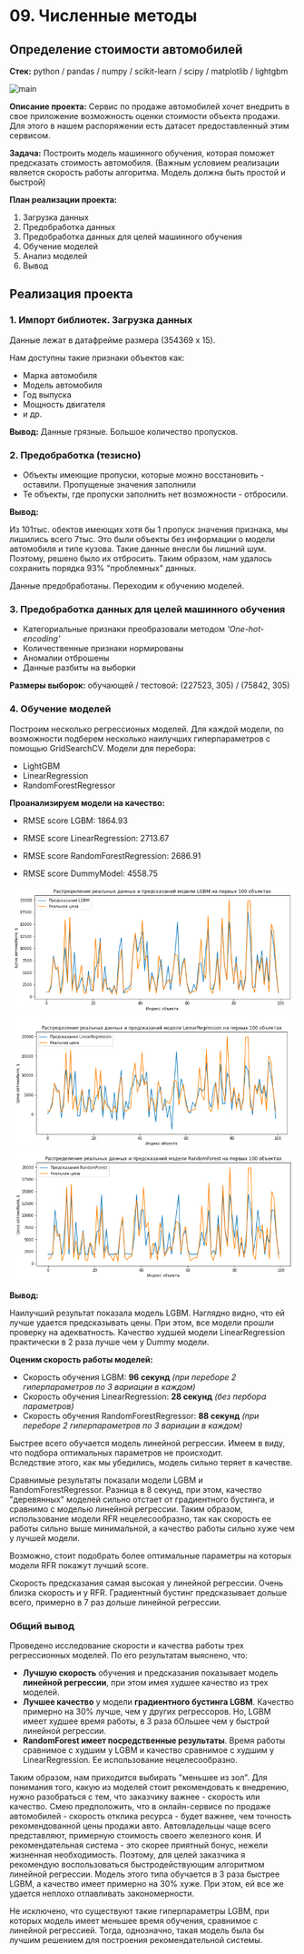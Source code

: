 # 09. Численные методы

## Определение стоимости автомобилей

**Стек:** python / pandas / numpy / scikit-learn / scipy / matplotlib / lightgbm

![main](pics/main.jpg)

**Описание проекта:** Сервис по продаже автомобилей хочет внедрить в свое приложение возможность оценки стоимости объекта продажи. Для этого в нашем распоряжении есть датасет предоставленный этим сервисом. 

**Задача:** Построить модель машинного обучения, которая поможет предсказать стоимость автомобиля. (Важным условием реализации является скорость работы алгоритма. Модель должна быть простой и быстрой)

**План реализации проекта:**
1. Загрузка данных
1. Предобработка данных
1. Предобработка данных для целей машинного обучения
1. Обучение моделей
1. Анализ моделей
1. Вывод

## Реализация проекта

### 1. Импорт библиотек. Загрузка данных

Данные лежат в датафрейме размера (354369 х 15). 

Нам доступны такие признаки объектов как:
- Марка автомобиля
- Модель автомобиля
- Год выпуска
- Мощность двигателя 
- и др.

**Вывод:**  Данные грязные. Большое количество пропусков.

### 2. Предобработка (тезисно)

- Объекты имеющие пропуски, которые можно восстановить - оставили. Пропущеные значения заполнили
- Те объекты, где пропуски заполнить нет возможности - отбросили.

**Вывод:**

Из 101тыс. обектов имеющих хотя бы 1 пропуск значения признака, мы лишились всего 7тыс. Это были объекты без информации о модели автомобиля и типе кузова. Такие данные внесли бы лишний шум. Поэтому, решено было их отбросить. Таким образом, нам удалось сохранить порядка 93% "проблемных" данных.

Данные предобработаны. Переходим к обучению моделей.

### 3. Предобработка данных для целей машинного обучения

- Категориальные признаки преобразовали методом *'One-hot-encoding'*
- Количественные признаки нормированы
- Аномалии отброшены
- Данные разбиты на выборки

**Размеры выборок:** обучающей / тестовой: (227523, 305) / (75842, 305)

### 4. Обучение моделей

Построим несколько регрессионых моделей. Для каждой модели, по возможности подберем несколько наилучших гиперпараметров с помощью GridSearchCV. Модели для перебора: 
- LightGBM
- LinearRegression
- RandomForestRegressor

**Проанализируем модели на качество:**

- RMSE score LGBM: 1864.93
- RMSE score LinearRegression: 2713.67
- RMSE score RandomForestRegression: 2686.91

- RMSE score DummyModel: 4558.75

![lgbm](pics/lgbm.png)
![lr](pics/lr.png)
![rf](pics/rf.png)

**Вывод:**

Наилучший результат показала модель LGBM. Наглядно видно, что ей лучше удается предсказывать цены.
При этом, все модели прошли проверку на адекватность. Качество худшей модели LinearRegression практически в 2 раза лучше чем у Dummy модели.

**Оценим скорость работы моделей:**

- Скорость обучения LGBM: **96 секунд** *(при переборе 2 гиперпараметров по 3 вариации в каждом)*
- Скорость обучения LinearRegression: **28 секунд** *(без пербора параметров)*
- Скорость обучения RandomForestRegressor: **88 секунд** *(при переборе 2 гиперпараметров по 3 вариации в каждом)*

Быстрее всего обучается модель линейной регрессии. Имеем в виду, что подбора оптимальных параметров не происходит.  
Вследствие этого, как мы убедились, модель сильно теряет в качестве. 

Сравнимые результаты показали модели LGBM и RandomForestRegressor. Разница в 8 секунд, при этом, качество "деревянных" моделей сильно отстает от градиентного бустинга, и сравнимо с моделью линейной регрессии. Таким образом, использование модели RFR нецелесообразно, так как скорость ее работы сильно выше минимальной, а качество работы сильно хуже чем у лучшей модели. 

Возможно, стоит подобрать более оптимальные параметры на которых модели RFR покажут лучший score.

Скорость предсказания самая высокая у линейной регрессии. Очень близка скорость и у RFR. Градиентный бустинг предсказывает дольше всего, примерно в 7 раз дольше линейной регрессии.

### Общий вывод

Проведено исследование скорости и качества работы трех регрессионных моделей. По его результатам выяснено, что:

- **Лучшую скорость** обучения и предсказания показывает модель **линейной регрессии**, при этом имея худшее качество из трех моделей.
- **Лучшее качество** у модели **градиентного бустинга LGBM**. Качество примерно на 30% лучше, чем у других регрессоров. Но, LGBM имеет худшее время работы, в 3 раза бОльшее чем у быстрой линейной регрессии.
- **RandomForest имеет посредственные результаты**. Время работы сравнимое с худшим у LGBM и качество сравнимое с худшим у LinearRegression. Ее использование нецелесообразно. 

Таким образом, нам приходится выбирать "меньшее из зол". Для понимания того, какую из моделей стоит рекомендовать к внедрению, нужно разобраться с тем, что заказчику важнее - скорость или качество. Смею предположить, что в онлайн-сервисе по продаже автомобилей - скорость отклика ресурса - будет важнее, чем точность рекомендованной цены продажи авто. Автовладельцы чаще всего представляют, примерную стоимость своего железного коня. И рекомендательная система - это скорее приятный бонус, нежели жизненная необходимость. Поэтому, для целей заказчика я рекомендую воспользоваться быстродействующим алгоритмом линейной регрессии. Модель этого типа обучается в 3 раза быстрее LGBM, а качество имеет примерно на 30% хуже. При этом, ей все же удается неплохо отлавливать закономерности.

Не исключено, что существуют такие гиперпараметры LGBM, при которых модель имеет меньшее время обучения, сравнимое с линейной регрессией. Тогда, однозначно, такая модель была бы лучшим решением для построения рекомендательной системы.





